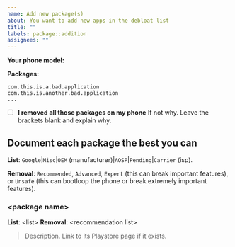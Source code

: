 ```yaml
---
name: Add new package(s)
about: You want to add new apps in the debloat list
title: ""
labels: package::addition
assignees: ""
---
```


**Your phone model:**

**Packages:**

```
com.this.is.a.bad.application
com.this.is.another.bad.application
...
```

- [ ] **I removed all those packages on my phone**
      If not why. Leave the brackets blank and explain why.

## Document each package the best you can

**List**: `Google`|`Misc`|`OEM` (manufacturer)|`AOSP`|`Pending`|`Carrier` (isp).

**Removal**: `Recommended`, `Advanced`, `Expert` (this can break important features),
or `Unsafe` (this can bootloop the phone or break extremely important features).

### \<package name\>

**List**: \<list\>
**Removal**: \<recommendation list\>

> Description. Link to its Playstore page if it exists.
